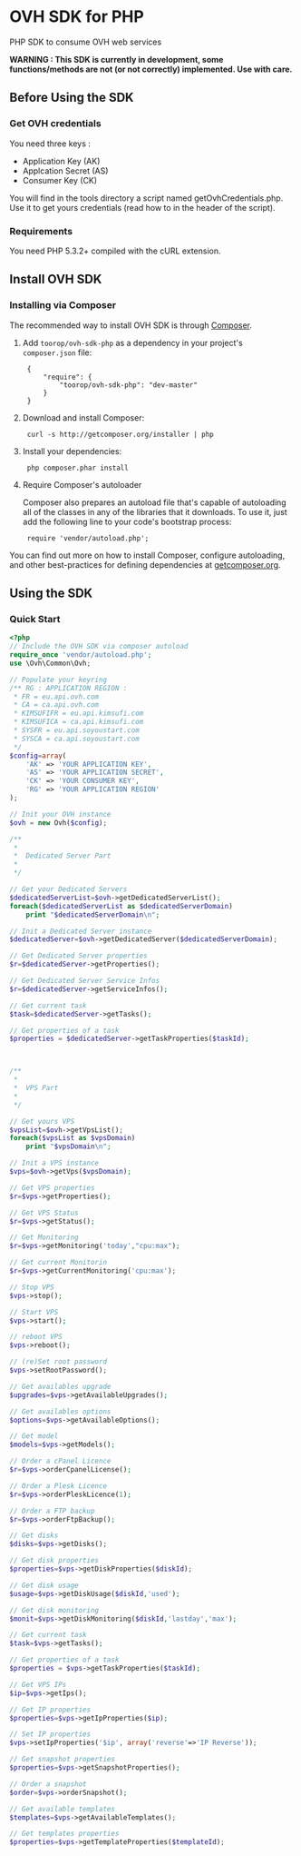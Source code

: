 OVH SDK for PHP
===========

PHP SDK to consume OVH web services

**WARNING : This SDK is currently in development, some functions/methods are not (or not correctly) implemented. Use with care.**


## Before Using the SDK
### Get OVH credentials
You need three keys  :
- Application Key (AK)
- Applcation Secret (AS)
- Consumer Key (CK)

You will find in the tools directory a script named getOvhCredentials.php.
Use it to get yours credentials (read how to in the header of the script).

### Requirements
You need PHP 5.3.2+ compiled with the cURL extension.

## Install OVH SDK
### Installing via Composer

The recommended way to install OVH SDK is through [Composer](http://getcomposer.org).

1. Add ``toorop/ovh-sdk-php`` as a dependency in your project's ``composer.json`` file:

        {
            "require": {
                "toorop/ovh-sdk-php": "dev-master"
            }
        }

2. Download and install Composer:

        curl -s http://getcomposer.org/installer | php

3. Install your dependencies:

        php composer.phar install

4. Require Composer's autoloader

    Composer also prepares an autoload file that's capable of autoloading all of the classes in any of the libraries that it downloads. To use it, just add the following line to your code's bootstrap process:

        require 'vendor/autoload.php';

You can find out more on how to install Composer, configure autoloading, and other best-practices for defining dependencies at [getcomposer.org](http://getcomposer.org).

## Using the SDK
### Quick Start
```php
<?php
// Include the OVH SDK via composer autoload
require_once 'vendor/autoload.php';
use \Ovh\Common\Ovh;

// Populate your keyring
/** RG : APPLICATION REGION :
 * FR = eu.api.ovh.com
 * CA = ca.api.ovh.com
 * KIMSUFIFR = eu.api.kimsufi.com
 * KIMSUFICA = ca.api.kimsufi.com
 * SYSFR = eu.api.soyoustart.com
 * SYSCA = ca.api.soyoustart.com
 */
$config=array(
    'AK' => 'YOUR APPLICATION KEY',
    'AS' => 'YOUR APPLICATION SECRET',
    'CK' => 'YOUR CONSUMER KEY',
    'RG' => 'YOUR APPLICATION REGION' 
);

// Init your OVH instance
$ovh = new Ovh($config);

/**
 *
 *  Dedicated Server Part
 *
 */

// Get your Dedicated Servers
$dedicatedServerList=$ovh->getDedicatedServerList();
foreach($dedicatedServerList as $dedicatedServerDomain)
    print "$dedicatedServerDomain\n";

// Init a Dedicated Server instance
$dedicatedServer=$ovh->getDedicatedServer($dedicatedServerDomain);

// Get Dedicated Server properties
$r=$dedicatedServer->getProperties();

// Get Dedicated Server Service Infos
$r=$dedicatedServer->getServiceInfos();

// Get current task
$task=$dedicatedServer->getTasks();

// Get properties of a task
$properties = $dedicatedServer->getTaskProperties($taskId);



/**
 *
 *  VPS Part
 *
 */

// Get yours VPS
$vpsList=$ovh->getVpsList();
foreach($vpsList as $vpsDomain)
    print "$vpsDomain\n";

// Init a VPS instance
$vps=$ovh->getVps($vpsDomain);

// Get VPS properties
$r=$vps->getProperties();

// Get VPS Status
$r=$vps->getStatus();

// Get Monitoring
$r=$vps->getMonitoring('today',"cpu:max");

// Get current Monitorin
$r=$vps->getCurrentMonitoring('cpu:max');

// Stop VPS
$vps->stop();

// Start VPS
$vps->start();

// reboot VPS
$vps->reboot();

// (re)Set root password
$vps->setRootPassword();

// Get availables upgrade
$upgrades=$vps->getAvailableUpgrades();

// Get availables options
$options=$vps->getAvailableOptions();

// Get model
$models=$vps->getModels();

// Order a cPanel Licence
$r=$vps->orderCpanelLicense();

// Order a Plesk Licence
$r=$vps->orderPleskLicence(1);

// Order a FTP backup
$r=$vps->orderFtpBackup();

// Get disks
$disks=$vps->getDisks();

// Get disk properties
$properties=$vps->getDiskProperties($diskId);

// Get disk usage
$usage=$vps->getDiskUsage($diskId,'used');

// Get disk monitoring
$monit=$vps->getDiskMonitoring($diskId,'lastday','max');

// Get current task
$task=$vps->getTasks();

// Get properties of a task
$properties = $vps->getTaskProperties($taskId);

// Get VPS IPs
$ip=$vps->getIps();

// Get IP properties
$properties=$vps->getIpProperties($ip);

// Set IP properties
$vps->setIpProperties('$ip', array('reverse'=>'IP Reverse'));

// Get snapshot properties
$properties=$vps->getSnapshotProperties();

// Order a snapshot
$order=$vps->orderSnapshot();

// Get available templates
$templates=$vps->getAvailableTemplates();

// Get templates properties
$properties=$vps->getTemplateProperties($templateId);

```

